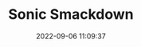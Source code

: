 ---
date: 2022-09-06 11:09:37
title: 'Sonic Smackdown'	
tags: [free, 2D fighter, PC, 2.5D]
price: Free
img: https://i.imgur.com/P39Uty6.jpg	
link: https://arcforged.itch.io/sonic-smackdown	
discord: https://discord.gg/ktTPFvVrWy	
twitter: https://twitter.com/ArcForged
---
